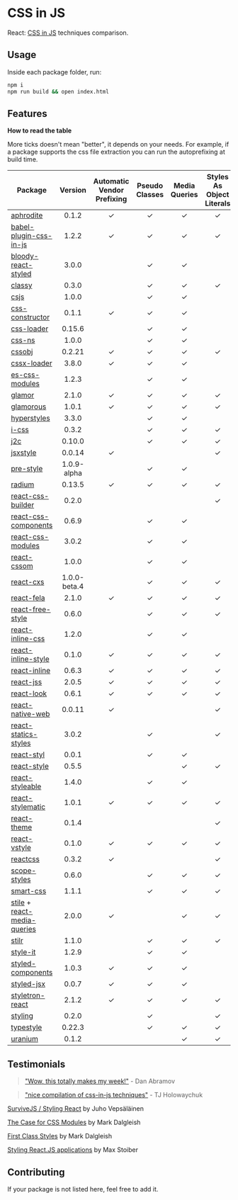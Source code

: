 # CSS in JS
React: [CSS in JS](https://speakerdeck.com/vjeux/react-css-in-js) techniques comparison.

## Usage
Inside each package folder, run:

```bash
npm i
npm run build && open index.html
```

## Features

**How to read the table**

More ticks doesn't mean "better", it depends on your needs.
For example, if a package supports the css file extraction you can run the autoprefixing at build time.

| Package | Version | Automatic Vendor Prefixing | Pseudo Classes | Media Queries | Styles As Object Literals | Extract CSS File |
|---------|:-------:|:--------------------------:|:--------------:|:-------------:|:-------------------------:|:----------------:|
| [aphrodite](https://github.com/Khan/aphrodite) | 0.1.2 | ✓ | ✓ | ✓ | ✓ | ✓ |
| [babel-plugin-css-in-js](https://github.com/martinandert/babel-plugin-css-in-js) | 1.2.2 | ✓ | ✓ | ✓ | ✓ | ✓ |
| [bloody-react-styled](https://github.com/bloodyowl/react-styled) | 3.0.0 | | ✓ | ✓ | | |
| [classy](https://github.com/inturn/classy) | 0.3.0 | | ✓ | ✓ | ✓ | |
| [csjs](https://github.com/rtsao/csjs) | 1.0.0 | | ✓ | ✓ | | |
| [css-constructor](https://github.com/siddharthkp/css-constructor) | 0.1.1 | ✓ | ✓ | ✓ | | |
| [css-loader](https://github.com/webpack/css-loader) | 0.15.6 | | ✓ | ✓ | | ✓ |
| [css-ns](https://github.com/jareware/css-ns) | 1.0.0 | | ✓ | ✓ | | ✓ |
| [cssobj](https://github.com/cssobj/cssobj) | 0.2.21 | ✓ | ✓ | ✓ | ✓ | |
| [cssx-loader](https://github.com/krasimir/cssx) | 3.8.0 | ✓ | ✓ | ✓ | | ✓ |
| [es-css-modules](https://github.com/jacobp100/es-css-modules) | 1.2.3 | | ✓ | ✓ | | ✓ |
| [glamor](https://github.com/threepointone/glamor) | 2.1.0 | ✓ | ✓ | ✓ | ✓ | ✓ |
| [glamorous](https://github.com/paypal/glamorous) | 1.0.1 | ✓ | ✓ | ✓ | ✓ | ✓ |
| [hyperstyles](https://github.com/colingourlay/hyperstyles) | 3.3.0 | | ✓ | ✓ | | ✓ |
| [i-css](https://github.com/irom-io/i-css) | 0.3.2 | | ✓ | ✓ | ✓ | |
| [j2c](https://github.com/j2css/j2c) | 0.10.0 | | ✓ | ✓ | ✓ | ✓ |
| [jsxstyle](https://github.com/petehunt/jsxstyle) | 0.0.14 | ✓ | | | ✓ | |
| [pre-style](https://github.com/soluml/pre-style) | 1.0.9-alpha | | ✓ | ✓ | | ✓ |
| [radium](https://github.com/FormidableLabs/radium) | 0.13.5 | ✓ | ✓ | ✓ | ✓ | |
| [react-css-builder](https://github.com/jhudson8/react-css-builder) | 0.2.0 | | | | ✓ | |
| [react-css-components](https://github.com/andreypopp/react-css-components) | 0.6.9 | | ✓ | ✓ | | ✓ |
| [react-css-modules](https://github.com/gajus/react-css-modules) | 3.0.2 | | ✓ | ✓ | | ✓ |
| [react-cssom](https://github.com/mbasso/react-cssom) | 1.0.0 | | ✓ | ✓ | | ✓ |
| [react-cxs](https://github.com/jxnblk/react-cxs) | 1.0.0-beta.4 | | ✓ | ✓ | ✓ | ✓ |
| [react-fela](https://github.com/rofrischmann/fela/tree/master/packages/react-fela) | 2.1.0 | ✓ | ✓ | ✓ | ✓ | ✓ |
| [react-free-style](https://github.com/blakeembrey/react-free-style) | 0.6.0 | | ✓ | ✓ | ✓ | ✓ |
| [react-inline-css](https://github.com/RickWong/react-inline-css) | 1.2.0 | | ✓ | ✓ | | |
| [react-inline-style](https://github.com/dowjones/react-inline-style) | 0.1.0 | ✓ | ✓ | ✓ | ✓ | |
| [react-inline](https://github.com/martinandert/react-inline) | 0.6.3 | ✓ | ✓ | ✓ | ✓ | ✓ |
| [react-jss](https://github.com/jsstyles/react-jss) | 2.0.5 | ✓ | ✓ | ✓ | ✓ | ✓ |
| [react-look](https://github.com/rofrischmann/react-look) | 0.6.1 | ✓ | ✓ | ✓ | ✓ | |
| [react-native-web](https://github.com/necolas/react-native-web) | 0.0.11 | ✓ | | | ✓ | ✓ |
| [react-statics-styles](https://github.com/elierotenberg/react-statics-styles) | 3.0.2 | | ✓ | | ✓ | ✓ |
| [react-styl](https://github.com/nick/react-styl) | 0.0.1 | | ✓ | ✓ | | |
| [react-style](https://github.com/js-next/react-style) | 0.5.5 | | | ✓ | ✓ | ✓ |
| [react-styleable](https://github.com/pluralsight/react-styleable) | 1.4.0 | | ✓ | ✓ | | ✓ |
| [react-stylematic](https://github.com/rtsao/react-stylematic) | 1.0.1 | ✓ | ✓ | ✓ | ✓ | ✓ |
| [react-theme](https://github.com/azazdeaz/react-theme) | 0.1.4 | | | | ✓ | |
| [react-vstyle](https://github.com/fdecampredon/react-vstyle) | 0.1.0 | ✓ | ✓ | ✓ | ✓ | ✓ |
| [reactcss](https://github.com/casesandberg/reactcss) | 0.3.2 | ✓ | | | ✓ | |
| [scope-styles](https://github.com/rtsao/scope-styles) | 0.6.0 |  | ✓ | ✓ | ✓ | ✓ |
| [smart-css](https://github.com/hackhat/smart-css) | 1.1.1 | | ✓ | ✓ | ✓ | |
| [stile](https://github.com/bloodyowl/stile) + [react-media-queries](https://github.com/bloodyowl/react-media-queries) | 2.0.0 | ✓ | | ✓ | ✓ | | |
| [stilr](https://github.com/kodyl/stilr) | 1.1.0 | | ✓ | ✓ | ✓ | ✓ |
| [style-it](https://github.com/buildbreakdo/style-it) | 1.2.9 | | ✓ | ✓ | | |
| [styled-components](https://github.com/styled-components/styled-components) | 1.0.3 | ✓ | ✓ | ✓ | | |
| [styled-jsx](https://github.com/zeit/styled-jsx) | 0.0.7 | ✓ | ✓ | ✓ | | ✓ |
| [styletron-react](https://github.com/rtsao/styletron) | 2.1.2 | ✓ | ✓ | ✓ | ✓ | ✓ |
| [styling](https://github.com/andreypopp/styling) | 0.2.0 | | ✓ | | ✓ | ✓ |
| [typestyle](https://github.com/typestyle/typestyle) | 0.22.3 | | ✓ | ✓ | ✓ | ✓ |
| [uranium](https://github.com/tuckerconnelly/uranium) | 0.1.2 | | | ✓ | ✓ | |

## Testimonials

> ["Wow, this totally makes my week!"](https://twitter.com/dan_abramov/status/604260877622202368) - Dan Abramov

> ["nice compilation of css-in-js techniques"](https://twitter.com/tjholowaychuk/status/739812614239195136) - TJ Holowaychuk

[SurviveJS / Styling React](http://survivejs.com/webpack_react/styling_react/) by Juho Vepsäläinen

[The Case for CSS Modules](http://markdalgleish.github.io/presentation-the-case-for-css-modules) by Mark Dalgleish

[First Class Styles](https://markdalgleish.github.io/presentation-first-class-styles) by Mark Dalgleish

[Styling React.JS applications](https://www.youtube.com/watch?v=19gqsBc_Cx0) by Max Stoiber

## Contributing

If your package is not listed here, feel free to add it.
